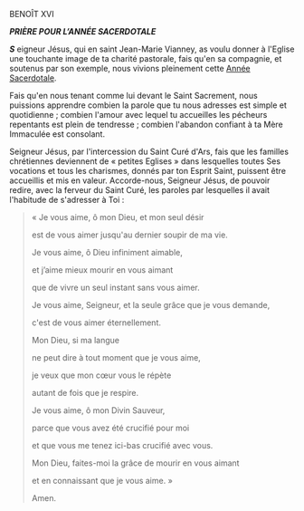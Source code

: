 BENOÎT XVI

***PRIÈRE POUR L’ANNÉE SACERDOTALE***

***S*** eigneur Jésus, qui en saint Jean-Marie Vianney, as voulu donner à l'Eglise une touchante image de ta charité pastorale, fais qu'en sa compagnie, et soutenus par son exemple, nous vivions pleinement cette [Année Sacerdotale](http://www.vatican.va/special/anno_sac/index_fr.html).

Fais qu'en nous tenant comme lui devant le Saint Sacrement, nous puissions apprendre combien la parole que tu nous adresses est simple et quotidienne ; combien l'amour avec lequel tu accueilles les pécheurs repentants est plein de tendresse ; combien l'abandon confiant à ta Mère Immaculée est consolant.

Seigneur Jésus, par l'intercession du Saint Curé d'Ars, fais que les familles chrétiennes deviennent de « petites Eglises » dans lesquelles toutes Ses vocations et tous les charismes, donnés par ton Esprit Saint, puissent être accueillis et mis en valeur. Accorde-nous, Seigneur Jésus, de pouvoir redire, avec la ferveur du Saint Curé, les paroles par lesquelles il avait l'habitude de s'adresser à Toi :

> « Je vous aime, ô mon Dieu, et mon seul désir
>
> est de vous aimer jusqu'au dernier soupir de ma vie.
>
> Je vous aime, ô Dieu infiniment aimable,
>
> et j’aime mieux mourir en vous aimant
>
> que de vivre un seul instant sans vous aimer.
>
> Je vous aime, Seigneur, et la seule grâce que je vous demande,
>
> c'est de vous aimer éternellement.
>
> Mon Dieu, si ma langue
>
> ne peut dire à tout moment que je vous aime,
>
> je veux que mon cœur vous le répète
>
> autant de fois que je respire.
>
> Je vous aime, ô mon Divin Sauveur,
>
> parce que vous avez été crucifié pour moi
>
> et que vous me tenez ici-bas crucifié avec vous.
>
> Mon Dieu, faites-moi la grâce de mourir en vous aimant
>
> et en connaissant que je vous aime. »
>
> Amen.